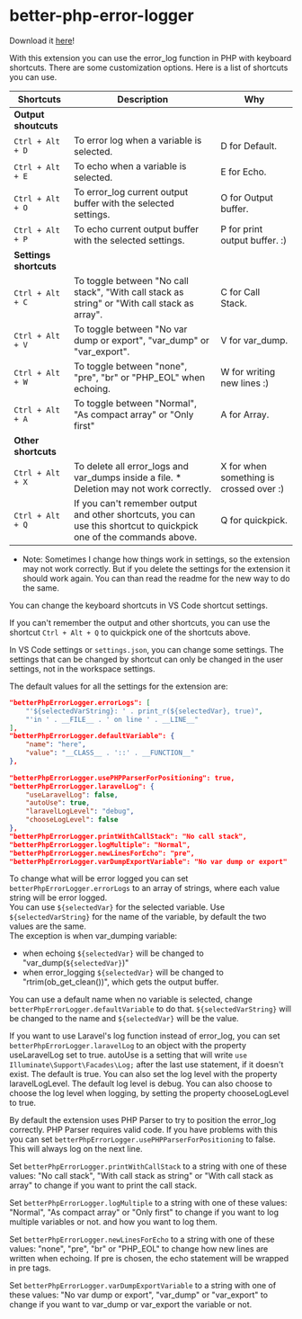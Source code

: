 # better-php-error-logger

Download it [here](https://marketplace.visualstudio.com/items?itemName=martinvz.better-php-error-logger)!

With this extension you can use the error_log function in PHP with keyboard shortcuts. There are some customization options.
Here is a list of shortcuts you can use. 

| Shortcuts 	     | Description                               	                                                                          |  Why                                    |
|------------------- |----------------------------------------------------------------------------------------------------------------        |---------------------------------------- |
| **Output shoutcuts**                                                                                                                                                                  |
| `Ctrl + Alt + D`   | To error log when a variable is selected. 	                                                                          | D for Default. 	                        |
| `Ctrl + Alt + E`   | To echo when a variable is selected.                                                                                   | E for Echo.                             |
| `Ctrl + Alt + O`   | To error_log current output buffer with the selected settings.                                                         | O for Output buffer.                    |
| `Ctrl + Alt + P`   | To echo current output buffer with the selected settings.                                                              | P for print output buffer. :)           |
| **Settings shortcuts**                                                                                                                                                                |
| `Ctrl + Alt + C`   | To toggle between "No call stack", "With call stack as string" or "With call stack as array".                          | C for Call Stack.                       | 
| `Ctrl + Alt + V`   | To toggle between  "No var dump or export", "var_dump" or "var_export".                                                | V for var_dump.                         |
| `Ctrl + Alt + W`   | To toggle between "none", "pre", "br" or "PHP_EOL" when echoing.                                                       | W for writing new lines :)              |
| `Ctrl + Alt + A`   | To toggle between "Normal", "As compact array" or "Only first"                                                         | A for Array.                            |
| **Other shortcuts**                                                                                                                                                                   |
| `Ctrl + Alt + X`   | To delete all error_logs and var_dumps inside a file.                   * Deletion may not work correctly.             | X for when something is crossed over :) |
| `Ctrl + Alt + Q`   | If you can't remember output and other shortcuts, you can use this shortcut to quickpick one of the commands above.| Q for quickpick.                        |


* Note: Sometimes I change how things work in settings, so the extension may not work correctly. But if you delete the settings for the extension it should work again. You can than read the readme for the new way to do the same.

You can change the keyboard shortcuts in VS Code shortcut settings. 

If you can't remember the output and other shortcuts, you can use the shortcut `Ctrl + Alt + Q` to quickpick one of the shortcuts above.

In VS Code settings or `settings.json`, you can change some settings. The settings that can be changed by shortcut can only be changed in the user settings, not in the workspace settings.

The default values for all the settings for the extension are:

```json
"betterPhpErrorLogger.errorLogs": [
    "'${selectedVarString}: ' . print_r(${selectedVar}, true)",
    "'in ' . __FILE__ . ' on line ' . __LINE__"
],
"betterPhpErrorLogger.defaultVariable": {  
    "name": "here",  
    "value": "__CLASS__ . '::' . __FUNCTION__"  
},
              
"betterPhpErrorLogger.usePHPParserForPositioning": true,
"betterPhpErrorLogger.laravelLog": {
    "useLaravelLog": false,
    "autoUse": true,
    "laravelLogLevel": "debug",
    "chooseLogLevel": false
},
"betterPhpErrorLogger.printWithCallStack": "No call stack",
"betterPhpErrorLogger.logMultiple": "Normal",
"betterPhpErrorLogger.newLinesForEcho": "pre",
"betterPhpErrorLogger.varDumpExportVariable": "No var dump or export"
```

To change what will be error logged you can set `betterPhpErrorLogger.errorLogs` to an array of strings, where each value string will be error logged.  
You can use `${selectedVar}` for the selected variable.  Use `${selectedVarString}` for the name of the variable, by default the two values are the same.  
The exception is when var_dumping variable:  
- when echoing `${selectedVar}` will be changed to "var_dump(`${selectedVar}`)" 
- when error_logging `${selectedVar}` will be changed to "rtrim(ob_get_clean())", which gets the output buffer.

You can use a default name when no variable is selected, change `betterPhpErrorLogger.defaultVariable` to do that. `${selectedVarString}` will be changed to the name and `${selectedVar}` will be the value.

If you want to use Laravel's log function instead of error_log, you can set `betterPhpErrorLogger.laravelLog` to an object with the property useLaravelLog set to true. autoUse is a setting that will write `use Illuminate\Support\Facades\Log;` after the last use statement, if it doesn't exist. The default is true. You can also set the log level with the property laravelLogLevel. The default log level is debug. You can also choose to choose the log level when logging, by setting the property chooseLogLevel to true.

By default the extension uses PHP Parser to try to position the error_log correctly. PHP Parser requires valid code. If you have problems with this you can set `betterPhpErrorLogger.usePHPParserForPositioning` to false. This will always log on the next line.

Set `betterPhpErrorLogger.printWithCallStack` to a string with one of these values: "No call stack", "With call stack as string" or "With call stack as array" to change if you want to print the call stack.

Set `betterPhpErrorLogger.logMultiple` to a string with one of these values: "Normal", "As compact array" or "Only first" to change if you want to log multiple variables or not. and how you want to log them.

Set `betterPhpErrorLogger.newLinesForEcho` to a string with one of these values: "none", "pre", "br" or "PHP_EOL" to change how new lines are written when echoing. If pre is chosen, the echo statement will be wrapped in pre tags.

Set `betterPhpErrorLogger.varDumpExportVariable` to a string with one of these values: "No var dump or export", "var_dump" or "var_export" to change if you want to var_dump or var_export the variable or not.